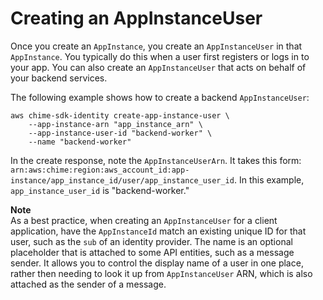 # Creating an AppInstanceUser<a name="create-app-instance-user"></a>

Once you create an `AppInstance`, you create an `AppInstanceUser` in that `AppInstance`\. You typically do this when a user first registers or logs in to your app\. You can also create an `AppInstanceUser` that acts on behalf of your backend services\.

The following example shows how to create a backend `AppInstanceUser`:

```
aws chime-sdk-identity create-app-instance-user \
    --app-instance-arn "app_instance_arn" \
    --app-instance-user-id "backend-worker" \
    --name "backend-worker"
```

In the create response, note the `AppInstanceUserArn`\. It takes this form: `arn:aws:chime:region:aws_account_id:app-instance/app_instance_id/user/app_instance_user_id`\. In this example, `app_instance_user_id` is "backend\-worker\."

**Note**  
As a best practice, when creating an `AppInstanceUser` for a client application, have the `AppInstanceId` match an existing unique ID for that user, such as the `sub` of an identity provider\. The name is an optional placeholder that is attached to some API entities, such as a message sender\. It allows you to control the display name of a user in one place, rather then needing to look it up from `AppInstanceUser` ARN, which is also attached as the sender of a message\.